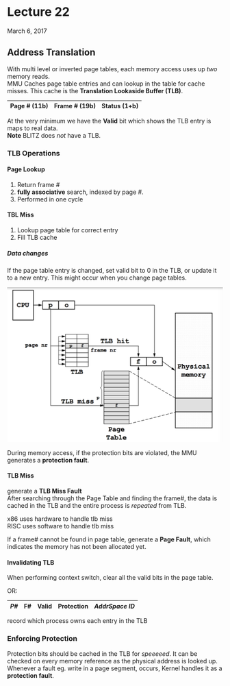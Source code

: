 # Lecture 22
March 6, 2017

## Address Translation
With multi level or inverted page tables, each memory access uses up _two_ memory reads.  
MMU Caches page table entries and can lookup in the table for cache misses. This cache is the **Translation Lookaside Buffer (TLB)**. 

Page # (11b) | Frame # (19b) | Status (1+b)
---|---|---

At the very minimum we have the **Valid** bit which shows the TLB entry is maps to real data.  
**Note** BLITZ does _not_ have a TLB. 

### TLB Operations
#### Page Lookup

1. Return frame #
2. **fully associative** search, indexed by page #. 
3. Performed in one cycle

#### TBL Miss

1. Lookup page table for correct entry
2. Fill TLB cache 

##### Data changes  
If the page table entry is changed, set valid bit to 0 in the TLB, or update it to a new entry. This might occur when you change page tables. 

![Lec 22 Slide 8](images/lec22_tlblookup.png)

During memory access, if the protection bits are violated, the MMU generates a **protection fault**. 

#### TLB Miss
generate a **TLB Miss Fault**  
After searching through the Page Table and finding the frame#, the data is cached in the TLB and the entire process is _repeated_ from TLB. 

x86 uses hardware to handle tlb miss  
RISC uses software to handle tlb miss

If a frame# cannot be found in page table, generate a **Page Fault**, which indicates the memory has not been allocated yet. 

#### Invalidating TLB
When performing context switch, clear all the valid bits in the page table. 

OR: 

_P#_|F#|Valid|Protection|_AddrSpace ID_|
---|---|---|---|---

record which process owns each entry in the TLB


### Enforcing Protection
Protection bits should be cached in the TLB for *speeeeed*. It can be checked on every memory reference as the physical address is looked up.  Whenever a fault eg. write in a page segment, occurs, Kernel handles it as a **protection fault**. 


